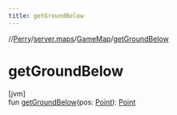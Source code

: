 ```yaml
---
title: getGroundBelow
---
```

//[Perry](../../../index.html)/[server.maps](../index.html)/[GameMap](index.html)/[getGroundBelow](get-ground-below.html)



# getGroundBelow



[jvm]\
fun [getGroundBelow](get-ground-below.html)(pos: [Point](https://docs.oracle.com/javase/8/docs/api/java/awt/Point.html)): [Point](https://docs.oracle.com/javase/8/docs/api/java/awt/Point.html)




